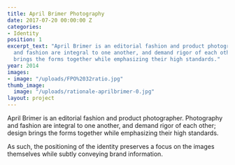 ```yaml
---
title: April Brimer Photography
date: 2017-07-20 00:00:00 Z
categories:
- Identity
position: 1
excerpt_text: "April Brimer is an editorial fashion and product photographer. \nPhotography
  and fashion are integral to one another, and demand rigor of each other; design
  brings the forms together while emphasizing their high standards."
year: 2014
images:
- image: "/uploads/FPO%2032ratio.jpg"
thumb_image:
  image: "/uploads/rationale-aprilbrimer-0.jpg"
layout: project
---
```


April Brimer is an editorial fashion and product photographer. 
Photography and fashion are integral to one another, and demand rigor of each other; design brings the forms together while emphasizing their high standards.

As such, the positioning of the identity preserves a focus on the images themselves while subtly conveying brand information.